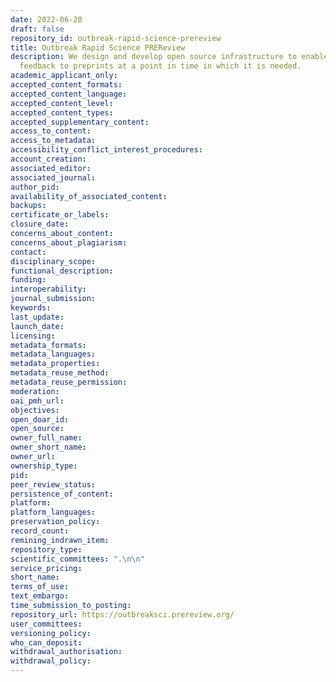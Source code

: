 ```yaml
---
date: 2022-06-20
draft: false
repository_id: outbreak-rapid-science-prereview
title: Outbreak Rapid Science PREReview
description: We design and develop open source infrastructure to enable constructive
  feedback to preprints at a point in time in which it is needed.
academic_applicant_only:
accepted_content_formats:
accepted_content_language:
accepted_content_level:
accepted_content_types:
accepted_supplementary_content:
access_to_content:
access_to_metadata:
accessibility_conflict_interest_procedures:
account_creation:
associated_editor:
associated_journal:
author_pid:
availability_of_associated_content:
backups:
certificate_or_labels:
closure_date:
concerns_about_content:
concerns_about_plagiarism:
contact:
disciplinary_scope:
functional_description:
funding:
interoperability:
journal_submission:
keywords:
last_update:
launch_date:
licensing:
metadata_formats:
metadata_languages:
metadata_properties:
metadata_reuse_method:
metadata_reuse_permission:
moderation:
oai_pmh_url:
objectives:
open_doar_id:
open_source:
owner_full_name:
owner_short_name:
owner_url:
ownership_type:
pid:
peer_review_status:
persistence_of_content:
platform:
platform_languages:
preservation_policy:
record_count:
remining_indrawn_item:
repository_type:
scientific_committees: ".\n\n"
service_pricing:
short_name:
terms_of_use:
text_embargo:
time_submission_to_posting:
repository_url: https://outbreaksci.prereview.org/
user_committees:
versioning_policy:
who_can_deposit:
withdrawal_authorisation:
withdrawal_policy:
---
```



